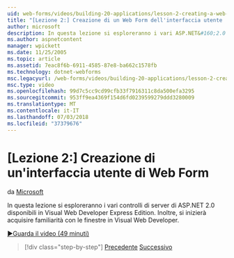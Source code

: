 ```yaml
---
uid: web-forms/videos/building-20-applications/lesson-2-creating-a-web-forms-user-interface
title: "[Lezione 2:] Creazione di un Web Form dell'interfaccia utente | Microsoft Docs"
author: microsoft
description: In questa lezione si esploreranno i vari ASP.NET&#160;2.0 controlli server disponibili in Visual Web Developer Express Edition. Inoltre, sarà possibile iniziare...
ms.author: aspnetcontent
manager: wpickett
ms.date: 11/25/2005
ms.topic: article
ms.assetid: 7eac8f6b-6911-4585-87e8-ba662c1578fb
ms.technology: dotnet-webforms
msc.legacyurl: /web-forms/videos/building-20-applications/lesson-2-creating-a-web-forms-user-interface
msc.type: video
ms.openlocfilehash: 99d7c5cc9cd99cfb33f7916311c8da500efa3295
ms.sourcegitcommit: 953ff9ea4369f154d6fd0239599279ddd3280009
ms.translationtype: MT
ms.contentlocale: it-IT
ms.lasthandoff: 07/03/2018
ms.locfileid: "37379676"
---
```

<a name="lesson-2-creating-a-web-forms-user-interface"></a>[Lezione 2:] Creazione di un'interfaccia utente di Web Form
====================
da [Microsoft](https://github.com/microsoft)

In questa lezione si esploreranno i vari controlli di server di ASP.NET 2.0 disponibili in Visual Web Developer Express Edition. Inoltre, si inizierà acquisire familiarità con le finestre in Visual Web Developer.

[&#9654;Guarda il video (49 minuti)](https://channel9.msdn.com/Blogs/ASP-NET-Site-Videos/lesson-2-creating-a-web-forms-user-interface)

> [!div class="step-by-step"]
> [Precedente](lesson-1-getting-started-with-visual-web-developer-express.md)
> [Successivo](lesson-3-understanding-more-about-events-and-postback.md)
